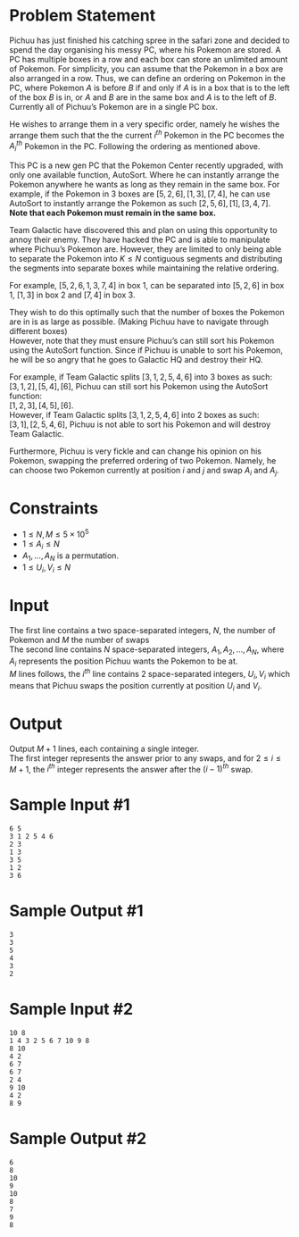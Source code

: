 # Problem Statement
Pichuu has just finished his catching spree in the safari zone and decided to spend the day organising his messy PC, where his Pokemon are stored. A PC has multiple boxes in a row and each box can store an unlimited amount of Pokemon. For simplicity, you can assume that the Pokemon in a box are also arranged in a row. Thus, we can define an ordering on Pokemon in the PC, where Pokemon $A$ is before $B$ if and only if $A$ is in a box that is to the left of the box $B$ is in, or $A$ and $B$ are in the same box and $A$ is to the left of $B$. Currently all of Pichuu’s Pokemon are in a single PC box.

He wishes to arrange them in a very specific order, namely he wishes the arrange them such that the the current $i^{th}$ Pokemon in the PC becomes the $A_i^{th}$ Pokemon in the PC. Following the ordering as mentioned above.

This PC is a new gen PC that the Pokemon Center recently upgraded, with only one available function, AutoSort. Where he can instantly arrange the Pokemon anywhere he wants as long as they remain in the same box. For example, if the Pokemon in 3 boxes are $[5, 2, 6], [1, 3], [7, 4]$, he can use AutoSort to instantly arrange the Pokemon as such $[2, 5, 6], [1], [3, 4, 7]$.  
**Note that each Pokemon must remain in the same box.**

Team Galactic have discovered this and plan on using this opportunity to annoy their enemy. They have hacked the PC and is able to manipulate where Pichuu’s Pokemon are. However, they are limited to only being able to separate the Pokemon into $K \le N$ contiguous segments and distributing the segments into separate boxes while maintaining the relative ordering.

For example, $[5, 2, 6, 1, 3, 7, 4]$ in box 1, can be separated into $[5, 2, 6]$ in box 1, $[1, 3]$ in box 2 and $[7, 4]$ in box 3.

They wish to do this optimally such that the number of boxes the Pokemon are in is as large as possible. (Making Pichuu have to navigate through different boxes)  
However, note that they must ensure Pichuu’s can still sort his Pokemon using the AutoSort function. Since if Pichuu is unable to sort his Pokemon, he will be so angry that he goes to Galactic HQ and destroy their HQ.

For example, if Team Galactic splits $[3, 1, 2, 5, 4, 6]$ into 3 boxes as such:  
$[3, 1, 2], [5, 4], [6]$, Pichuu can still sort his Pokemon using the AutoSort function:  
$[1, 2, 3], [4, 5], [6]$.  
However, if Team Galactic splits $[3, 1, 2, 5, 4, 6]$ into 2 boxes as such:  
$[3, 1], [2, 5, 4, 6]$, Pichuu is not able to sort his Pokemon and will destroy Team Galactic.

Furthermore, Pichuu is very fickle and can change his opinion on his Pokemon, swapping the preferred ordering of two Pokemon. Namely, he can choose two Pokemon currently at position $i$ and $j$ and swap $A_i$ and $A_j$.

# Constraints

- $1 \le N, M \le 5 \times 10^5$
- $1 \le A_i \le N$
- $A_1, \dots, A_N$ is a permutation.
- $1 \le U_i, V_i \le N$

# Input

The first line contains a two space-separated integers, $N$, the number of Pokemon and $M$ the number of swaps  
The second line contains $N$ space-separated integers, $A_1, A_2, \dots, A_N$, where $A_i$ represents the position Pichuu wants the Pokemon to be at.  
$M$ lines follows, the $i^{th}$ line contains 2 space-separated integers, $U_i, V_i$ which means that Pichuu swaps the position currently at position $U_i$ and $V_i$.

# Output

Output $M + 1$ lines, each containing a single integer.  
The first integer represents the answer prior to any swaps, and for $2 \le i \le M + 1$, the $i^{th}$ integer represents the answer after the $(i - 1)^{th}$ swap.

# Sample Input #1
```
6 5
3 1 2 5 4 6 
2 3
1 3
3 5
1 2
3 6
```
# Sample Output #1
```
3
3
5
4
3
2
```
# Sample Input #2
```
10 8
1 4 3 2 5 6 7 10 9 8 
8 10
4 2
6 7
6 7
2 4
9 10
4 2
8 9
```
# Sample Output #2
```
6
8
10
9
10
8
7
9
8
```